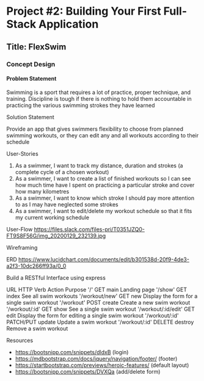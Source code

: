 # Project #2: Building Your First Full-Stack Application

## Title: FlexSwim

### Concept Design

#### Problem Statement
Swimming is a sport that requires a lot of practice, proper technique, and training.
Discipline is tough if there is nothing to hold them accountable in practicing the various swimming strokes they have learned

Solution Statement

Provide an app that gives swimmers flexibility to choose from planned swimming workouts, or they can edit any and all workouts according to their schedule

User-Stories

1. As a swimmer, I want to track my distance, duration and strokes (a complete cycle of a chosen workout)
2. As a swimmer, I want to create a list of finished workouts so I can see how much time have I spent on practicing a particular stroke and cover how many kilometres
3. As a swimmer, I want to know which stroke I should pay more attention to as I may have neglected some strokes
4. As a swimmer, I want to edit/delete my workout schedule so that it fits my current working schedule

User-Flow
https://files.slack.com/files-pri/T0351JZQ0-FT9S8F56G/img_20200129_232139.jpg

Wireframing


ERD
https://www.lucidchart.com/documents/edit/b301538d-20f9-4de3-a2f3-10dc266ff93a/0_0

Build a RESTful Interface using express

URL	HTTP Verb	Action	Purpose
'/' GET main Landing page
'/show'	GET	index	See all swim workouts
'/workout/new'	GET	new	Display the form for a single swim workout
'/workout'	POST	create	Create a new swim workout
'/workout/:id'	GET	show	See a single swim workout
'/workout/:id/edit'	GET	edit	Display the form for editing a single swim workout
'/workout/:id'	PATCH/PUT	update	Update a swim workout
'/workout/:id'	DELETE	destroy	Remove a swim workout

Resources

- https://bootsnipp.com/snippets/dldxB (login)
- https://mdbootstrap.com/docs/jquery/navigation/footer/ (footer)
- https://startbootstrap.com/previews/heroic-features/ (default layout)
- https://bootsnipp.com/snippets/DVXQa  (add/delete form)
